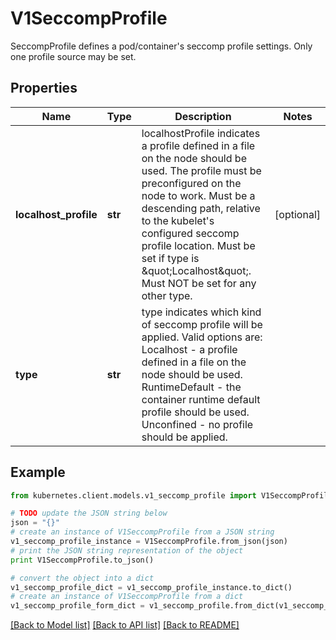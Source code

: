 # V1SeccompProfile

SeccompProfile defines a pod/container's seccomp profile settings. Only one profile source may be set.

## Properties
Name | Type | Description | Notes
------------ | ------------- | ------------- | -------------
**localhost_profile** | **str** | localhostProfile indicates a profile defined in a file on the node should be used. The profile must be preconfigured on the node to work. Must be a descending path, relative to the kubelet&#39;s configured seccomp profile location. Must be set if type is \&quot;Localhost\&quot;. Must NOT be set for any other type. | [optional] 
**type** | **str** | type indicates which kind of seccomp profile will be applied. Valid options are:  Localhost - a profile defined in a file on the node should be used. RuntimeDefault - the container runtime default profile should be used. Unconfined - no profile should be applied. | 

## Example

```python
from kubernetes.client.models.v1_seccomp_profile import V1SeccompProfile

# TODO update the JSON string below
json = "{}"
# create an instance of V1SeccompProfile from a JSON string
v1_seccomp_profile_instance = V1SeccompProfile.from_json(json)
# print the JSON string representation of the object
print V1SeccompProfile.to_json()

# convert the object into a dict
v1_seccomp_profile_dict = v1_seccomp_profile_instance.to_dict()
# create an instance of V1SeccompProfile from a dict
v1_seccomp_profile_form_dict = v1_seccomp_profile.from_dict(v1_seccomp_profile_dict)
```
[[Back to Model list]](../README.md#documentation-for-models) [[Back to API list]](../README.md#documentation-for-api-endpoints) [[Back to README]](../README.md)


